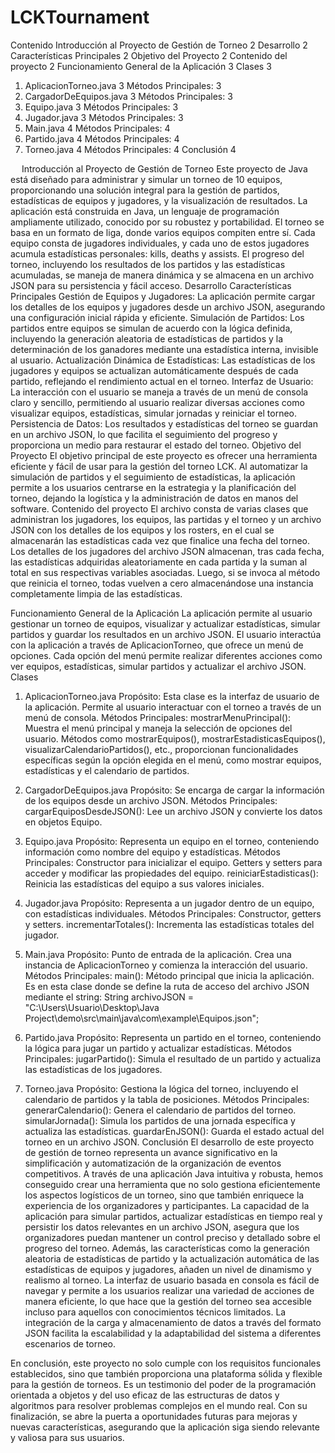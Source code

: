 # LCKTournament
Contenido
Introducción al Proyecto de Gestión de Torneo	2
Desarrollo	2
Características Principales	2
Objetivo del Proyecto	2
Contenido del proyecto	2
Funcionamiento General de la Aplicación	3
Clases	3
1. AplicacionTorneo.java	3
Métodos Principales:	3
2. CargadorDeEquipos.java	3
Métodos Principales:	3
3. Equipo.java	3
Métodos Principales:	3
4. Jugador.java	3
Métodos Principales:	3
5. Main.java	4
Métodos Principales:	4
6. Partido.java	4
Métodos Principales:	4
7. Torneo.java	4
Métodos Principales:	4
Conclusión	4

 
Introducción al Proyecto de Gestión de Torneo
Este proyecto de Java está diseñado para administrar y simular un torneo de 10 equipos, proporcionando una solución integral para la gestión de partidos, estadísticas de equipos y jugadores, y la visualización de resultados. La aplicación está construida en Java, un lenguaje de programación ampliamente utilizado, conocido por su robustez y portabilidad.
El torneo se basa en un formato de liga, donde varios equipos compiten entre sí. Cada equipo consta de jugadores individuales, y cada uno de estos jugadores acumula estadísticas personales: kills, deaths y assists. El progreso del torneo, incluyendo los resultados de los partidos y las estadísticas acumuladas, se maneja de manera dinámica y se almacena en un archivo JSON para su persistencia y fácil acceso.
Desarrollo
Características Principales
Gestión de Equipos y Jugadores: La aplicación permite cargar los detalles de los equipos y jugadores desde un archivo JSON, asegurando una configuración inicial rápida y eficiente.
Simulación de Partidos: Los partidos entre equipos se simulan de acuerdo con la lógica definida, incluyendo la generación aleatoria de estadísticas de partidos y la determinación de los ganadores mediante una estadística interna, invisible al usuario.
Actualización Dinámica de Estadísticas: Las estadísticas de los jugadores y equipos se actualizan automáticamente después de cada partido, reflejando el rendimiento actual en el torneo.
Interfaz de Usuario: La interacción con el usuario se maneja a través de un menú de consola claro y sencillo, permitiendo al usuario realizar diversas acciones como visualizar equipos, estadísticas, simular jornadas y reiniciar el torneo.
Persistencia de Datos: Los resultados y estadísticas del torneo se guardan en un archivo JSON, lo que facilita el seguimiento del progreso y proporciona un medio para restaurar el estado del torneo.
Objetivo del Proyecto
El objetivo principal de este proyecto es ofrecer una herramienta eficiente y fácil de usar para la gestión del torneo LCK. Al automatizar la simulación de partidos y el seguimiento de estadísticas, la aplicación permite a los usuarios centrarse en la estrategia y la planificación del torneo, dejando la logística y la administración de datos en manos del software.
Contenido del proyecto
El archivo consta de varias clases que administran los jugadores, los equipos, las partidas y el torneo y un archivo JSON con los detalles de los equipos y los rosters, en el cual se almacenarán las estadísticas cada vez que finalice una fecha del torneo. 
Los detalles de los jugadores del archivo JSON almacenan, tras cada fecha, las estadísticas adquiridas aleatoriamente en cada partida y la suman al total en sus respectivas variables asociadas. Luego, si se invoca al método que reinicia el torneo, todas vuelven a cero almacenándose una instancia completamente limpia de las estadísticas.


Funcionamiento General de la Aplicación
La aplicación permite al usuario gestionar un torneo de equipos, visualizar y actualizar estadísticas, simular partidos y guardar los resultados en un archivo JSON. El usuario interactúa con la aplicación a través de AplicacionTorneo, que ofrece un menú de opciones. Cada opción del menú permite realizar diferentes acciones como ver equipos, estadísticas, simular partidos y actualizar el archivo JSON.
Clases
1. AplicacionTorneo.java
Propósito: Esta clase es la interfaz de usuario de la aplicación. Permite al usuario interactuar con el torneo a través de un menú de consola.
Métodos Principales:
mostrarMenuPrincipal(): Muestra el menú principal y maneja la selección de opciones del usuario.
Métodos como mostrarEquipos(), mostrarEstadisticasEquipos(), visualizarCalendarioPartidos(), etc., proporcionan funcionalidades específicas según la opción elegida en el menú, como mostrar equipos, estadísticas y el calendario de partidos.
2. CargadorDeEquipos.java
Propósito: Se encarga de cargar la información de los equipos desde un archivo JSON.
Métodos Principales:
cargarEquiposDesdeJSON(): Lee un archivo JSON y convierte los datos en objetos Equipo.
3. Equipo.java
Propósito: Representa un equipo en el torneo, conteniendo información como nombre del equipo y estadísticas.
Métodos Principales:
Constructor para inicializar el equipo.
Getters y setters para acceder y modificar las propiedades del equipo.
reiniciarEstadisticas(): Reinicia las estadísticas del equipo a sus valores iniciales.
4. Jugador.java
Propósito: Representa a un jugador dentro de un equipo, con estadísticas individuales.
Métodos Principales:
Constructor, getters y setters.
incrementarTotales(): Incrementa las estadísticas totales del jugador.




5. Main.java
Propósito: Punto de entrada de la aplicación. Crea una instancia de AplicacionTorneo y comienza la interacción del usuario.
Métodos Principales:
main(): Método principal que inicia la aplicación.
Es en esta clase donde se define la ruta de acceso del archivo JSON mediante el string:
String archivoJSON = "C:\\Users\\Usuario\\Desktop\\Java Project\\demo\\src\\main\\java\\com\\example\\Equipos.json";
6. Partido.java
Propósito: Representa un partido en el torneo, conteniendo la lógica para jugar un partido y actualizar estadísticas.
Métodos Principales:
jugarPartido(): Simula el resultado de un partido y actualiza las estadísticas de los jugadores.
7. Torneo.java
Propósito: Gestiona la lógica del torneo, incluyendo el calendario de partidos y la tabla de posiciones.
Métodos Principales:
generarCalendario(): Genera el calendario de partidos del torneo.
simularJornada(): Simula los partidos de una jornada específica y actualiza las estadísticas.
guardarEnJSON(): Guarda el estado actual del torneo en un archivo JSON.
Conclusión
El desarrollo de este proyecto de gestión de torneo representa un avance significativo en la simplificación y automatización de la organización de eventos competitivos. A través de una aplicación Java intuitiva y robusta, hemos conseguido crear una herramienta que no solo gestiona eficientemente los aspectos logísticos de un torneo, sino que también enriquece la experiencia de los organizadores y participantes.
La capacidad de la aplicación para simular partidos, actualizar estadísticas en tiempo real y persistir los datos relevantes en un archivo JSON, asegura que los organizadores puedan mantener un control preciso y detallado sobre el progreso del torneo. Además, las características como la generación aleatoria de estadísticas de partido y la actualización automática de las estadísticas de equipos y jugadores, añaden un nivel de dinamismo y realismo al torneo.
La interfaz de usuario basada en consola es fácil de navegar y permite a los usuarios realizar una variedad de acciones de manera eficiente, lo que hace que la gestión del torneo sea accesible incluso para aquellos con conocimientos técnicos limitados. La integración de la carga y almacenamiento de datos a través del formato JSON facilita la escalabilidad y la adaptabilidad del sistema a diferentes escenarios de torneo.

En conclusión, este proyecto no solo cumple con los requisitos funcionales establecidos, sino que también proporciona una plataforma sólida y flexible para la gestión de torneos. Es un testimonio del poder de la programación orientada a objetos y del uso eficaz de las estructuras de datos y algoritmos para resolver problemas complejos en el mundo real. Con su finalización, se abre la puerta a oportunidades futuras para mejoras y nuevas características, asegurando que la aplicación siga siendo relevante y valiosa para sus usuarios.
